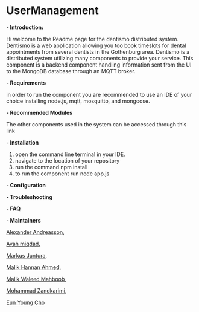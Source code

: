 # UserManagement


**- Introduction:**

Hi welcome to the Readme page for the dentismo distributed system. Dentismo is a web application allowing you too book timeslots for dental appointments from several dentists in the Gothenburg area. Dentismo is a distributed system utilizing many components to provide your service. This component is a backend component handling information sent from the UI to the MongoDB database through an MQTT broker.

**- Requirements**

in order to run the component you are recommended to use an IDE of your choice installing node.js, mqtt, mosquitto, and mongoose.

**- Recommended Modules**

The other components used in the system can be accessed through this link [](https://git.chalmers.se/courses/dit355/test-teams-formation/team-6)

**- Installation**
1. open the command line terminal in your IDE.
2. navigate to the location of your repository
3. run the command npm install
4. to run the component run node app.js

**- Configuration**


**- Troubleshooting**


**- FAQ**


**- Maintainers**

[Alexander Andreasson](https://git.chalmers.se/alandr),

[Ayah miqdad](https://git.chalmers.se/abuowda),

[Markus Juntura](https://git.chalmers.se/juntura),

[Malik Hannan Ahmed](https://git.chalmers.se/malikh),

[Malik Waleed Mahboob](https://git.chalmers.se/malikwa),

[Mohammad Zandkarimi](https://git.chalmers.se/mohzan),

[Eun Young Cho](https://git.chalmers.se/euny)
